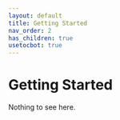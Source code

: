 ```yaml
---
layout: default
title: Getting Started
nav_order: 2
has_children: true
usetocbot: true
---
```


# Getting Started

Nothing to see here.
